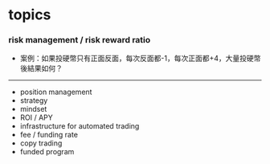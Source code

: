 # topics

### risk management / risk reward ratio
* 案例：如果投硬幣只有正面反面，每次反面都-1，每次正面都+4，大量投硬幣後結果如何？

---

- position management
- strategy
- mindset
- ROI / APY
- infrastructure for automated trading
- fee / funding rate
- copy trading
- funded program
